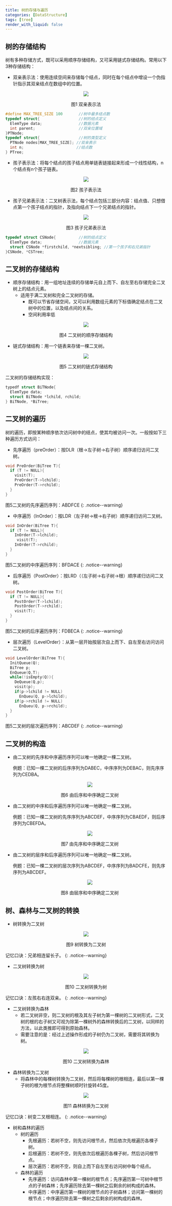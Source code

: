 ```yaml
---
title: 树的存储与遍历
categories: [DataStructure]
tags: [tree]
render_with_liquid: false
---
```



## 树的存储结构
树有多种存储方式，既可以采用顺序存储结构，又可采用链式存储结构。常用以下3种存储结构：
* 双亲表示法：使用连续空间来存储每个结点，同时在每个结点中增设一个伪指针指示其双亲结点在数组中的位置。
<div align='center'>
  <img src="/assets/images/3/tree9.jpg">
  <p>图1 双亲表示法</p>
</div>

```c
#define MAX_TREE_SIZE 100       //树中最多结点数
typedef struct{                 //树的结点定义
  ElemType data;                //数据元素
  int parent;                   //双亲位置域
}PTNode;
typedef struct{                 //树的类型定义
  PTNode nodes[MAX_TREE_SIZE]; //双亲表示
  int n;                       //结点数
} PTree;
```

* 孩子表示法：将每个结点的孩子结点用单链表链接起来形成一个线性结构，n个结点有n个孩子链表。
<div align='center'>
  <img src="/assets/images/3/tree10.jpg">
  <p>图2 孩子表示法</p>
</div>

* 孩子兄弟表示法：二叉树表示法，每个结点包括三部分内容：结点值、只想借点第一个孩子结点的指针，及指向结点下一个兄弟结点的指针。
<div align='center'>
  <img src="/assets/images/3/tree11.jpg">
  <p>图3 孩子兄弟表示法</p>
</div>

```c
typedef struct CSNode{          //树的结点定义
  ElemType data;                //数据元素
  struct CSNode *firstchild, *nextsibling; //第一个孩子和右兄弟指针                   
}CSNode, *CSTree;
```

## 二叉树的存储结构
  * 顺序存储结构：用一组地址连续的存储单元自上而下、自左至右存储完全二叉树上的结点元素。
    - 适用于满二叉树和完全二叉树的存储。
      - 既可以节省存储空间，又可以利用数组元素的下标值确定结点在二叉树中的位置，以及结点间的关系。
      - 空间利用率低

<div align='center'>
  <img src="/assets/images/3/tree4.jpg">
  <p>图4 二叉树的顺序存储结构</p>
</div>
  
  * 链式存储结构：用一个链表来存储一棵二叉树。
<div align='center'>
  <img src="/assets/images/3/tree5.jpg">
  <p>图5 二叉树的链式存储结构</p>
</div>

  二叉树的存储结构实现：

  ```c
  typedf struct BiTNode{
    ElemType data;
    struct BiTNode *lchild, rchild;
  } BiTNode, *BiTree;
  ```

## 二叉树的遍历
树的遍历，即按某种顺序依次访问树中的结点，使其均被访问一次。一般按如下三种遍历方式访问：
  * 先序遍历（preOrder）：按DLR（根->左子树->右子树）顺序递归访问二叉树。

  ```c
  void PreOrder(BiTree T){
    if (T != NULL){
      visit(T);
      PreOrder(T->lchild);
      PreOrder(T->rchild);
    }
  }
  ```

图5二叉树的先序遍历序列：ABDFCE
{: .notice--warning}

  * 中序遍历（InOrder）：按LDR（左子树->根->右子树）顺序递归访问二叉树。
  
  ```c
  void InOrder(BiTree T){
    if (T != NULL){
      InOrder(T->lchild);
       visit(T);
      InOrder(T->rchild);
    }
  }
  ```
图5二叉树的中序遍历序列：BFDACE
{: .notice--warning}

  * 后序遍历（PostOrder）：按LRD（（左子树->右子树->根）顺序递归访问二叉树。
  
  ```c
  void PostOrder(BiTree T){
    if (T != NULL){
      PostOrder(T->lchild);
      PostOrder(T->rchild);
      visit(T);
    }
  }
  ```
图5二叉树的后序遍历序列：FDBECA
{: .notice--warning}

  * 层次遍历（LevelOrder）：从第一层开始按层次自上而下、自左至右访问访问二叉树。
  
  ```c
  void LevelOrder(BiTree T){
    InitQueue(Q);
    BiTree p;
    EnQueue(Q,T);
    while(!isEmpty(Q)){
      DeQueue(Q,p);
      visit(p);
      if(p->lchild != NULL)
        EnQueu(Q, p->lchild);
      if(p->rchild != NULL)
        EnQueu(Q, p->rchild);
    }
  }
  ```
图5二叉树的层次遍历序列：ABCDEF
{: .notice--warning}

## 二叉树的构造
* 由二叉树的先序和中序遍历序列可以唯一地确定一棵二叉树。
  
  例题：已知一棵二叉树的后序序列为DABEC，中序序列为DEBAC，则先序序列为CEDBA。  
  <div align='center'>
    <img src="/assets/images/3/tree6.jpg">
    <p>图6 由后序和中序确定二叉树</p>
  </div>
* 由二叉树的中序和后序遍历序列可以唯一地确定一棵二叉树。

  例题：已知一棵二叉树的先序序列为ABCDEF，中序序列为CBAEDF，则后序序列为CBEFDA。
  <div align='center'>
    <img src="/assets/images/3/tree7.jpg">
    <p>图7 由先序和中序确定二叉树</p>
  </div>

* 由二叉树的层序和后序遍历序列可以唯一地确定一棵二叉树。
  
  例题：已知一棵二叉树的层次序列为ABCDEF，中序序列为BADCFE，则先序序列为ABCDEF。
  <div align='center'>
    <img src="/assets/images/3/tree8.jpg">
    <p>图8 由层序和中序确定二叉树</p>
  </div>

## 树、森林与二叉树的转换
* 树转换为二叉树
<div align='center'>
  <img src="/assets/images/3/tree12.jpg">
  <p>图9 树转换为二叉树</p>
</div>

记忆口诀：兄弟相连留长子。
{: .notice--warning}

* 二叉树转换为树  
<div align='center'>
  <img src="/assets/images/3/tree13.jpg">
  <p>图10 二叉树转换为树</p>
</div>

记忆口诀：左孩右右连双亲。
{: .notice--warning}

* 二叉树转换为森林
    - 若二叉树非空，则二叉树的根及其左子树为第一棵树的二叉树形式，二叉树的根的右子树又可视为除第一棵树外的森林转换后的二叉树，以同样的方法，以此类推即可得到原始森林。
    - 需要注意的是：经过上述操作形成的子树仍为二叉树，需要将其转换为树。 
<div align='center'>
  <img src="/assets/images/3/tree14.jpg">
  <p>图10 二叉树转换为森林</p>
</div>

* 森林转换为二叉树
    - 将森林中的每棵树转换为二叉树，然后将每棵树的根相连，最后以第一棵子树的根为根节点将整棵树顺时针旋转45度。
<div align='center'>
  <img src="/assets/images/3/tree15.jpg">
  <p>图11 森林转换为二叉树</p>
</div>

记忆口诀：树变二叉根相连。
{: .notice--warning}

* 树和森林的遍历
  * 树的遍历  
    - 先根遍历：若树不空，则先访问根节点，然后依次先根遍历各棵子树。
    - 后根遍历：若树不空，则先依次后根遍历各棵子树，然后访问根节点。
    - 层次遍历：若树不空，则自上而下自左至右访问树中每个结点。
  * 森林的遍历  
    - 先序遍历：访问森林中第一棵树的根节点；先序遍历第一可树中根节点的子树森林；先序遍历除去第一棵树之后剩余的树构成的森林。
    - 中序遍历：中序遍历第一棵树的根节点的子树森林；访问第一棵树的根节点；中序遍历除去第一棵树之后剩余的树构成的森林。